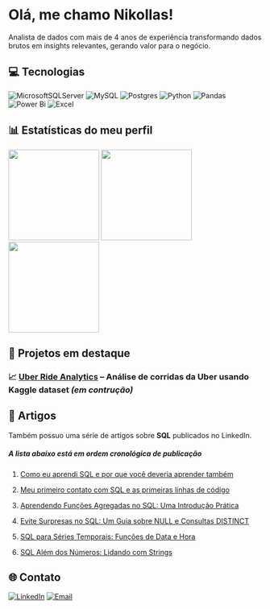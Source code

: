 # Olá, me chamo Nikollas!

Analista de dados com mais de 4 anos de experiência transformando dados brutos em insights relevantes, gerando valor para o negócio.


## 💻 Tecnologias

![MicrosoftSQLServer](https://img.shields.io/badge/Microsoft%20SQL%20Server-CC2927?style=for-the-badge&logo=microsoft%20sql%20server&logoColor=white)
![MySQL](https://img.shields.io/badge/mysql-4479A1.svg?style=for-the-badge&logo=mysql&logoColor=white)
![Postgres](https://img.shields.io/badge/postgres-%23316192.svg?style=for-the-badge&logo=postgresql&logoColor=white)
![Python](https://img.shields.io/badge/python-3670A0?style=for-the-badge&logo=python&logoColor=ffdd54)
![Pandas](https://img.shields.io/badge/pandas-%23150458.svg?style=for-the-badge&logo=pandas&logoColor=white)
![Power Bi](https://img.shields.io/badge/power_bi-F2C811?style=for-the-badge&logo=powerbi&logoColor=black)
![Excel](https://img.shields.io/badge/Microsoft_Excel-217346?style=for-the-badge&logo=microsoft-excel&logoColor=white)

## 📊 Estatísticas do meu perfil

<div align="left">
  <img height="180em" src="https://github-readme-stats.vercel.app/api?username=npitombeira&show_icons=true&theme=radical&hide=prs,issues,contribs"/>
  <img height="180em" src="https://github-readme-stats.vercel.app/api/top-langs/?username=npitombeira&layout=compact&theme=radical"/>
  <!-- <img height="180em" src="https://nirzak-streak-stats.vercel.app/?user=npitombeira&theme=radical&hide_border=false"/> -->
  <img height="180em" src="https://streak-stats.demolab.com/?user=npitombeira&theme=radical&hide_border=false"/>
</div>

## 📂 Projetos em destaque
### 📈 [Uber Ride Analytics](https://github.com/npitombeira/uber-ride-analytics) – Análise de corridas da Uber usando Kaggle dataset *(em contrução)*

## 📄 Artigos

Também possuo uma série de artigos sobre **SQL** publicados no LinkedIn.

##### *A lista abaixo está em ordem cronológica de publicação*

<!-- https://media.licdn.com/dms/image/v2/D4D12AQEIqngom8IO3w/article-cover_image-shrink_720_1280/B4DZg2nXE_GQAI-/0/1753262950473?e=1761177600&v=beta&t=DjwF_6E9WytODT0ntT_bql43kFZj_MaNV8dOye4NHl4 -->

1. [Como eu aprendi SQL e por que você deveria aprender também](https://www.linkedin.com/pulse/como-eu-aprendi-sql-e-por-que-voc%25C3%25AA-deveria-aprender-tamb%25C3%25A9m-pimentel-q4vkf/?trackingId=amzoP3LZQ5yHn5bDCSpiWQ%3D%3D)

2. [Meu primeiro contato com SQL e as primeiras linhas de código](https://www.linkedin.com/pulse/meu-primeiro-contato-com-sql-e-primeiras-linhas-de-c%25C3%25B3digo-pimentel-s53lf/?trackingId=amzoP3LZQ5yHn5bDCSpiWQ%3D%3D)

3. [Aprendendo Funções Agregadas no SQL: Uma Introdução Prática](https://www.linkedin.com/pulse/aprendendo-fun%25C3%25A7%25C3%25B5es-agregadas-sql-uma-introdu%25C3%25A7%25C3%25A3o-pr%25C3%25A1tica-pimentel-mxcse/?trackingId=amzoP3LZQ5yHn5bDCSpiWQ%3D%3D)

4. [Evite Surpresas no SQL: Um Guia sobre NULL e Consultas DISTINCT](https://www.linkedin.com/pulse/evite-surpresas-sql-um-guia-sobre-null-e-consultas-nikollas-pimentel-oxd7e/?trackingId=amzoP3LZQ5yHn5bDCSpiWQ%3D%3D)

5. [SQL para Séries Temporais: Funções de Data e Hora](https://www.linkedin.com/pulse/sql-para-s%25C3%25A9ries-temporais-fun%25C3%25A7%25C3%25B5es-de-data-e-hora-nikollas-pimentel-dozif/?trackingId=amzoP3LZQ5yHn5bDCSpiWQ%3D%3D)

6. [SQL Além dos Números: Lidando com Strings](https://www.linkedin.com/pulse/sql-al%25C3%25A9m-dos-n%25C3%25BAmeros-lidando-com-strings-nikollas-pimentel-jppzf/?trackingId=amzoP3LZQ5yHn5bDCSpiWQ%3D%3D)


## 🌐 Contato
<!-- [![LinkedIn](https://raw.githubusercontent.com/gauravghongde/social-icons/9d939e1c5b7ea4a24ac39c3e4631970c0aa1b920/SVG/Color/LinkedIN.svg)](https://linkedin.com/in/npimentel1/) 
[![email](https://raw.githubusercontent.com/gauravghongde/social-icons/9d939e1c5b7ea4a24ac39c3e4631970c0aa1b920/SVG/Color/Outlook.svg)](mailto:nikollas_p@hotmail.com) -->
[![LinkedIn](https://img.shields.io/badge/LinkedIn-0A66C2?style=for-the-badge&logo=linkedin&logoColor=white)](https://linkedin.com/in/npimentel1/) 
[![Email](https://img.shields.io/badge/Outlook-0078D4?style=for-the-badge&logo=microsoftoutlook&logoColor=white)](mailto:nikollas_p@hotmail.com)
